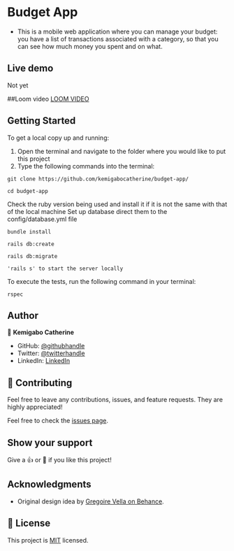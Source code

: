 # Budget App

- This is a mobile web application where you can manage your budget: you have a list of transactions associated with a category, so that you can see how much money you spent and on what.

## Live demo
Not yet

##Loom video
[LOOM VIDEO](https://www.loom.com/share/c4337d11abdb423096e8b8352454267e)

## Getting Started

To get a local copy up and running: 
1. Open the terminal and navigate to the folder where you would like to put this project
2. Type the following commands into the terminal: 
 ```
 git clone https://github.com/kemigabocatherine/budget-app/
 ```
 ```
 cd budget-app
 ```

Check the ruby version being used and install it if it is not the same with that of the local machine
Set up database direct them to the config/database.yml file
```
bundle install
```
```
rails db:create
```
```
rails db:migrate
```
```
'rails s' to start the server locally
```

To execute the tests, run the following command in your terminal:
```
rspec
```

## Author

👤 **Kemigabo Catherine**

- GitHub: [@githubhandle](https://github.com/kemigabocatherine)
- Twitter: [@twitterhandle](https://twitter.com/home?lang=en)
- LinkedIn: [LinkedIn](https://www.linkedin.com/in/kemigabocatherine/)

## 🤝 Contributing

Feel free to leave any contributions, issues, and feature requests. They are highly appreciated!

Feel free to check the [issues page](https://github.com/kemigabocatherine/budget-app/issues).

## Show your support

Give a 👍 or 🌟 if you like this project!

## Acknowledgments

- Original design idea by [Gregoire Vella on Behance](https://www.behance.net/gregoirevella).

## 📝 License

This project is [MIT](./LICENSE) licensed.

